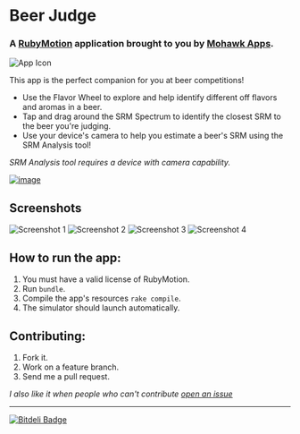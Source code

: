 # Beer Judge
### A [RubyMotion](http://www.rubymotion.com/) application brought to you by [Mohawk Apps](http://www.mohawkapps.com/).

![App Icon](https://raw.github.com/MohawkApps/BeerJudge/master/resources/Icon@2x.png)

This app is the perfect companion for you at beer competitions! 

* Use the Flavor Wheel to explore and help identify different off flavors and aromas in a beer.
* Tap and drag around the SRM Spectrum to identify the closest SRM to the beer you're judging. 
* Use your device's camera to help you estimate a beer's SRM using the SRM Analysis tool! 

*SRM Analysis tool requires a device with camera capability.*

[![image](http://ax.phobos.apple.com.edgesuite.net/images/web/linkmaker/badge_appstore-lrg.gif)](https://itunes.apple.com/us/app/beer-judge/id666120064?mt=8&uo=4&at=10l4yY)

## Screenshots

![Screenshot 1](https://raw.github.com/MohawkApps/BeerJudge/master/marketing/screenshots/1.0.0/small/1.png)&nbsp;![Screenshot 2](https://raw.github.com/MohawkApps/BeerJudge/master/marketing/screenshots/1.0.0/small/2.png)&nbsp;![Screenshot 3](https://raw.github.com/MohawkApps/BeerJudge/master/marketing/screenshots/1.0.0/small/3.png)&nbsp;![Screenshot 4](https://raw.github.com/MohawkApps/BeerJudge/master/marketing/screenshots/1.0.0/small/4.png)

## How to run the app:

1. You must have a valid license of RubyMotion.
2. Run `bundle`.
3. Compile the app's resources `rake compile`.
4. The simulator should launch automatically.

## Contributing:

1. Fork it.
2. Work on a feature branch.
3. Send me a pull request.

*I also like it when people who can't contribute [open an issue](https://github.com/markrickert/BeerJudge/issues)*

---
[![Bitdeli Badge](https://d2weczhvl823v0.cloudfront.net/MohawkApps/beerjudge/trend.png)](https://bitdeli.com/free "Bitdeli Badge")
